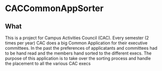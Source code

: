 # CACCommonAppSorter

## What
This is a project for Campus Activities Council (CAC). Every semester (2 times per year) CAC does a big Common Application for their executive committees. 
In the past the preferences of applicatants and committees had to be hand read and the members hand sorted to the different execs. The purpose of this 
application is to take over the sorting process and handle the placement to all the various CAC execs



